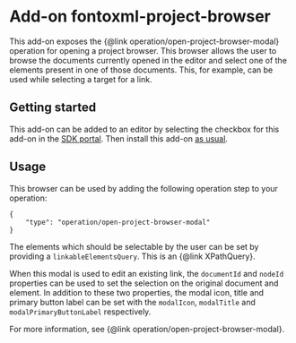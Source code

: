 # Add-on fontoxml-project-browser

This add-on exposes the {@link operation/open-project-browser-modal} operation for opening a project browser. This browser allows the user to browse the documents currently opened in the editor and select one of the elements present in one of those documents. This, for example, can be used while selecting a target for a link.

## Getting started

This add-on can be added to an editor by selecting the checkbox for this add-on in the [SDK portal](http://sdk.fontoxml.com/). Then install this add-on [as usual](https://developers.fontoxml.com/install-add-on).

## Usage

This browser can be used by adding the following operation step to your operation:

```
{
    "type": "operation/open-project-browser-modal"
}
```

The elements which should be selectable by the user can be set by providing a `linkableElementsQuery`. This is an {@link XPathQuery}.

When this modal is used to edit an existing link, the `documentId` and `nodeId` properties can be used to set the selection on the original document and element. In addition to these two properties, the modal icon, title and primary button label can be set with the `modalIcon`, `modalTitle` and `modalPrimaryButtonLabel` respectively.

For more information, see {@link operation/open-project-browser-modal}.
